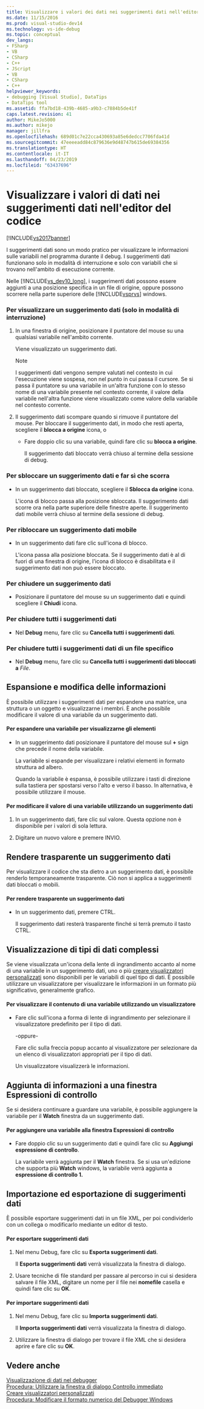 ```yaml
---
title: Visualizzare i valori dei dati nei suggerimenti dati nell'editor del codice | Microsoft Docs
ms.date: 11/15/2016
ms.prod: visual-studio-dev14
ms.technology: vs-ide-debug
ms.topic: conceptual
dev_langs:
- FSharp
- VB
- CSharp
- C++
- JScript
- VB
- CSharp
- C++
helpviewer_keywords:
- debugging [Visual Studio], DataTips
- DataTips tool
ms.assetid: ffa7bd18-439b-4685-a9b3-c7884b5de41f
caps.latest.revision: 41
author: MikeJo5000
ms.author: mikejo
manager: jillfra
ms.openlocfilehash: 689d01c7e22cca430693a85e6dedcc7706fda41d
ms.sourcegitcommit: 47eeeeadd84c879636e9d48747b615de69384356
ms.translationtype: HT
ms.contentlocale: it-IT
ms.lasthandoff: 04/23/2019
ms.locfileid: "63437696"
---
```

# <a name="view-data-values-in-data-tips--in-the-code-editor"></a>Visualizzare i valori di dati nei suggerimenti dati nell'editor del codice
[!INCLUDE[vs2017banner](../includes/vs2017banner.md)]

I suggerimenti dati sono un modo pratico per visualizzare le informazioni sulle variabili nel programma durante il debug. I suggerimenti dati funzionano solo in modalità di interruzione e solo con variabili che si trovano nell'ambito di esecuzione corrente.  
  
 Nelle [!INCLUDE[vs_dev10_long](../includes/vs-dev10-long-md.md)], i suggerimenti dati possono essere aggiunti a una posizione specifica in un file di origine, oppure possono scorrere nella parte superiore delle [!INCLUDE[vsprvs](../includes/vsprvs-md.md)] windows.  
  
### <a name="to-display-a-datatip-in-break-mode-only"></a>Per visualizzare un suggerimento dati (solo in modalità di interruzione)  
  
1. In una finestra di origine, posizionare il puntatore del mouse su una qualsiasi variabile nell'ambito corrente.  
  
    Viene visualizzato un suggerimento dati.  
  
   > [!NOTE]
   > I suggerimenti dati vengono sempre valutati nel contesto in cui l'esecuzione viene sospesa, non nel punto in cui passa il cursore. Se si passa il puntatore su una variabile in un'altra funzione con lo stesso nome di una variabile presente nel contesto corrente, il valore della variabile nell'altra funzione viene visualizzato come valore della variabile nel contesto corrente.  
  
2. Il suggerimento dati scompare quando si rimuove il puntatore del mouse. Per bloccare il suggerimento dati, in modo che resti aperta, scegliere il **blocca a origine** icona, o  
  
   - Fare doppio clic su una variabile, quindi fare clic su **blocca a origine**.  
  
     Il suggerimento dati bloccato verrà chiuso al termine della sessione di debug.  
  
### <a name="to-unpin-a-datatip-and-make-it-float"></a>Per sbloccare un suggerimento dati e far sì che scorra  
  
- In un suggerimento dati bloccato, scegliere il **Sblocca da origine** icona.  
  
     L'icona di blocco passa alla posizione sbloccata. Il suggerimento dati scorre ora nella parte superiore delle finestre aperte. Il suggerimento dati mobile verrà chiuso al termine della sessione di debug.  
  
### <a name="to-repin-a-floating-datatip"></a>Per ribloccare un suggerimento dati mobile  
  
- In un suggerimento dati fare clic sull'icona di blocco.  
  
     L'icona passa alla posizione bloccata. Se il suggerimento dati è al di fuori di una finestra di origine, l'icona di blocco è disabilitata e il suggerimento dati non può essere bloccato.  
  
### <a name="to-close-a-datatip"></a>Per chiudere un suggerimento dati  
  
- Posizionare il puntatore del mouse su un suggerimento dati e quindi scegliere il **Chiudi** icona.  
  
### <a name="to-close-all-datatips"></a>Per chiudere tutti i suggerimenti dati  
  
- Nel **Debug** menu, fare clic su **Cancella tutti i suggerimenti dati**.  
  
### <a name="to-close-all-datatips-for-a-specific-file"></a>Per chiudere tutti i suggerimenti dati di un file specifico  
  
- Nel **Debug** menu, fare clic su **Cancella tutti i suggerimenti dati bloccati a** *File*.  
  
## <a name="expanding-and-editing-information"></a>Espansione e modifica delle informazioni  
 È possibile utilizzare i suggerimenti dati per espandere una matrice, una struttura o un oggetto e visualizzarne i membri. È anche possibile modificare il valore di una variabile da un suggerimento dati.  
  
#### <a name="to-expand-a-variable-to-see-its-elements"></a>Per espandere una variabile per visualizzarne gli elementi  
  
- In un suggerimento dati posizionare il puntatore del mouse sul **+** sign che precede il nome della variabile.  
  
     La variabile si espande per visualizzare i relativi elementi in formato struttura ad albero.  
  
     Quando la variabile è espansa, è possibile utilizzare i tasti di direzione sulla tastiera per spostarsi verso l'alto e verso il basso. In alternativa, è possibile utilizzare il mouse.  
  
#### <a name="to-edit-the-value-of-a-variable-using-a-datatip"></a>Per modificare il valore di una variabile utilizzando un suggerimento dati  
  
1. In un suggerimento dati, fare clic sul valore. Questa opzione non è disponibile per i valori di sola lettura.  
  
2. Digitare un nuovo valore e premere INVIO.  
  
## <a name="making-a-datatip-transparent"></a>Rendere trasparente un suggerimento dati  
 Per visualizzare il codice che sta dietro a un suggerimento dati, è possibile renderlo temporaneamente trasparente. Ciò non si applica a suggerimenti dati bloccati o mobili.  
  
#### <a name="to-make-a-datatip-transparent"></a>Per rendere trasparente un suggerimento dati  
  
- In un suggerimento dati, premere CTRL.  
  
     Il suggerimento dati resterà trasparente finché si terrà premuto il tasto CTRL.  
  
## <a name="visualizing-complex-data-types"></a>Visualizzazione di tipi di dati complessi  
 Se viene visualizzata un'icona della lente di ingrandimento accanto al nome di una variabile in un suggerimento dati, uno o più [creare visualizzatori personalizzati](../debugger/create-custom-visualizers-of-data.md) sono disponibili per le variabili di quel tipo di dati. È possibile utilizzare un visualizzatore per visualizzare le informazioni in un formato più significativo, generalmente grafico.  
  
#### <a name="to-view-the-contents-of-a-variable-using-a-visualizer"></a>Per visualizzare il contenuto di una variabile utilizzando un visualizzatore  
  
- Fare clic sull'icona a forma di lente di ingrandimento per selezionare il visualizzatore predefinito per il tipo di dati.  
  
     -oppure-  
  
     Fare clic sulla freccia popup accanto al visualizzatore per selezionare da un elenco di visualizzatori appropriati per il tipo di dati.  
  
     Un visualizzatore visualizzerà le informazioni.  
  
## <a name="adding-information-to-a-watch-window"></a>Aggiunta di informazioni a una finestra Espressioni di controllo  
 Se si desidera continuare a guardare una variabile, è possibile aggiungere la variabile per il **Watch** finestra da un suggerimento dati.  
  
#### <a name="to-add-a-variable-to-the-watch-window"></a>Per aggiungere una variabile alla finestra Espressioni di controllo  
  
- Fare doppio clic su un suggerimento dati e quindi fare clic su **Aggiungi espressione di controllo**.  
  
     La variabile verrà aggiunta per il **Watch** finestra. Se si usa un'edizione che supporta più **Watch** windows, la variabile verrà aggiunta a **espressione di controllo 1.**  
  
## <a name="importing-and-exporting-datatips"></a>Importazione ed esportazione di suggerimenti dati  
 È possibile esportare suggerimenti dati in un file XML, per poi condividerlo con un collega o modificarlo mediante un editor di testo.  
  
#### <a name="to-export-datatips"></a>Per esportare suggerimenti dati  
  
1. Nel menu Debug, fare clic su **Esporta suggerimenti dati**.  
  
     Il **Esporta suggerimenti dati** verrà visualizzata la finestra di dialogo.  
  
2. Usare tecniche di file standard per passare al percorso in cui si desidera salvare il file XML, digitare un nome per il file nei **nomefile** casella e quindi fare clic su **OK**.  
  
#### <a name="to-import-datatips"></a>Per importare suggerimenti dati  
  
1. Nel menu Debug, fare clic su **Importa suggerimenti dati**.  
  
     Il **Importa suggerimenti dati** verrà visualizzata la finestra di dialogo.  
  
2. Utilizzare la finestra di dialogo per trovare il file XML che si desidera aprire e fare clic su **OK**.  
  
## <a name="see-also"></a>Vedere anche  
 [Visualizzazione di dati nel debugger](../debugger/viewing-data-in-the-debugger.md)   
 [Procedura: Utilizzare la finestra di dialogo Controllo immediato](http://msdn.microsoft.com/library/ffaee1dd-e5ce-4ef2-9401-d28329398867)   
 [Creare visualizzatori personalizzati](../debugger/create-custom-visualizers-of-data.md)   
 [Procedura: Modificare il formato numerico del Debugger Windows](http://msdn.microsoft.com/library/cd593847-a625-411d-a430-b798346ef18f)
